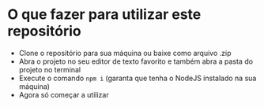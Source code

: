 # O que fazer para utilizar este repositório

- Clone o repositório para sua máquina ou baixe como arquivo .zip
- Abra o projeto no seu editor de texto favorito e também abra a pasta do projeto no terminal
- Execute o comando ```npm i``` (garanta que tenha o NodeJS instalado na sua máquina)
- Agora só começar a utilizar